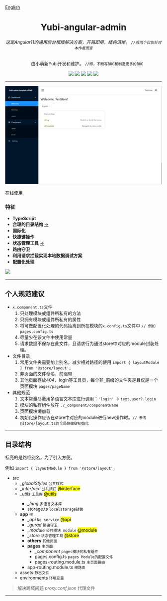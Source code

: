 [English](./README.md)

  <h1 align="center"> Yubi-angular-admin </h1>
  <h6  align="center"> 这是Angular11的通用后台模版解决方案，开箱即用，结构清晰。
    <code align="center">//后两个仅仅针对本作者而言</code> 
  </h6>

  <ul align="center">
  由小萌新Yubi开发和维护。 <code>//即，不断写BUG和制造更多的BUG</code>
  </ul>


  <div align="center">
    <span>
      <img src="https://img.shields.io/badge/@angular/cli-11.0.2-green.svg">
    </span>
    <span>
      <img src="https://img.shields.io/badge/typescript-4.0.2-green.svg">
    </span>
    <span>
      <img src="https://img.shields.io/badge/tslint-6.1.0-green.svg">
    </span>
    <span>
      <img src="https://img.shields.io/badge/rxjs-6.6.0-green.svg">
    </span>
    <span>
      <img src="https://img.shields.io/badge/ng zorro antd-10.2.1-green.svg">
    </span>
  </div>


---

![image](./docs/main.png)

[在线使用](https://yubi233.gitee.io/yubi-angular-admin)

### 特征
- **TypeScript**
- **合理的目录结构** [->](#目录结构)
- **国际化**
- **快捷键操作**
- **状态管理工具** [->](https://gitee.com/Yubi233/md_note/blob/master/Js&Ts/%E7%AE%80%E6%98%93%E7%8A%B6%E6%80%81%E7%AE%A1%E7%90%86%E5%B7%A5%E5%85%B7/index.md)
- **路由守卫**
- **利用请求拦截实现本地数据调试方案**
- **配置化处理**     

<img src="https://img.shields.io/badge/目前进度-文档编写ing-orange.svg"/>


---
## 个人规范建议

- `x.component.ts`文件
  1. 只处理模块或组件所私有的方法
  2. 只拥有模块或组件所私有的属性
  3. 将可做配置化处理的代码抽离到所在模块的`x.config.ts`文件中 `// 例如 pages.config.ts`
  4. 尽量少在该文件中使用常量
  5. 请求数据不保存在此文件，且请求行为通过store中对应的module封装处理。
- 文件目录 
  1. 常用文件夹需要加上别名，减少相对路径的使用 `import { layoutModule } from '@store/layout';`
  2. 非页面的文件命名，前缀带 `_`
  3. 其他页面存放404，login等工具页，每个非`_`前缀的文件夹是且仅是一个页面模块 `pages/pageName`
- 其他规范
  1. 文本常量尽量用多语言文本库进行调用：`'login'` → `text.user?.login`
  2. 模块的私有组件放在 `./_component/componentName`
  3. 页面模块懒加载
  4. 初始化操作应该在store中对应的module进行new操作时。`// 参考@store/layout.ts的全局快捷键初始化`

---

## 目录结构
标亮的是路经别名，为了引入方便。

例如 `import { layoutModule } from '@store/layout';`

- src
  - *_globalStyles* `公共样式`
  - *_interface* `公共接口` <mark>@interface</mark>
  - *_utils* `工具库`   <mark>@utils
    - *_lang* `多语言文本库` 
    - storage.ts `localstorage封装`
  - **app** `根`
    - *_api* `Ng service` <mark>@api
    - *_gurad* `路由守卫` 
    - *_module* `公共模块 module` <mark>@module
    - *_store* `状态管理工具` <mark>@store
    - **others** `其他页面`
    - **pages** `主页面`
      - *_component* `pages模块的私有组件`
      - pages.config.ts `pages Module的配置文件`
      - pages-routing.module.ts `主页面路由`
    - app-routing.module.ts `根路由`
  - assets `静态文件`
  - environments `环境变量`

> 解决跨域问题 *proxy.conf.json* 代理文件

---